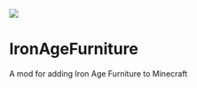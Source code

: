 [![](https://img.shields.io/badge/Discord-MMD-green.svg?style=flat&logo=Discord)](https://discord.mcmoddev.com)

# IronAgeFurniture
A mod for adding Iron Age Furniture to Minecraft
